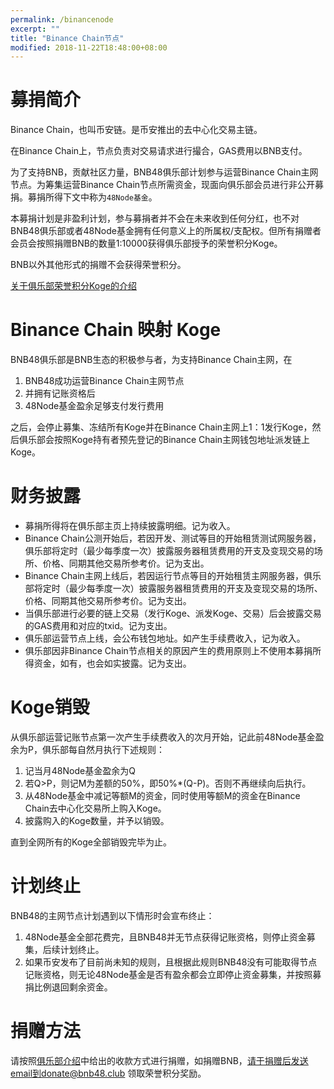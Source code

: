 ```yaml
---
permalink: /binancenode
excerpt: ""
title: "Binance Chain节点"
modified: 2018-11-22T18:48:00+08:00
---
```

# 募捐简介
Binance Chain，也叫币安链。是币安推出的去中心化交易主链。

在Binance Chain上，节点负责对交易请求进行撮合，GAS费用以BNB支付。

为了支持BNB，贡献社区力量，BNB48俱乐部计划参与运营Binance Chain主网节点。为筹集运营Binance Chain节点所需资金，现面向俱乐部会员进行非公开募捐。募捐所得下文中称为`48Node基金`。

本募捐计划是非盈利计划，参与募捐者并不会在未来收到任何分红，也不对BNB48俱乐部或者48Node基金拥有任何意义上的所属权/支配权。但所有捐赠者会员会按照捐赠BNB的数量1:10000获得俱乐部授予的荣誉积分Koge。

BNB以外其他形式的捐赠不会获得荣誉积分。

[关于俱乐部荣誉积分Koge的介绍](http://bnb48.club/koge48)

# Binance Chain 映射 Koge
BNB48俱乐部是BNB生态的积极参与者，为支持Binance Chain主网，在
1. BNB48成功运营Binance Chain主网节点
2. 并拥有记账资格后
3. 48Node基金盈余足够支付发行费用

之后，会停止募集、冻结所有Koge并在Binance Chain主网上1：1发行Koge，然后俱乐部会按照Koge持有者预先登记的Binance Chain主网钱包地址派发链上Koge。

# 财务披露
- 募捐所得将在俱乐部主页上持续披露明细。记为收入。
- Binance Chain公测开始后，若因开发、测试等目的开始租赁测试网服务器，俱乐部将定时（最少每季度一次）披露服务器租赁费用的开支及变现交易的场所、价格、同期其他交易所参考价。记为支出。
- Binance Chain主网上线后，若因运行节点等目的开始租赁主网服务器，俱乐部将定时（最少每季度一次）披露服务器租赁费用的开支及变现交易的场所、价格、同期其他交易所参考价。记为支出。
- 当俱乐部进行必要的链上交易（发行Koge、派发Koge、交易）后会披露交易的GAS费用和对应的txid。记为支出。
- 俱乐部运营节点上线，会公布钱包地址。如产生手续费收入，记为收入。
- 俱乐部因非Binance Chain节点相关的原因产生的费用原则上不使用本募捐所得资金，如有，也会如实披露。记为支出。

# Koge销毁
从俱乐部运营记账节点第一次产生手续费收入的次月开始，记此前48Node基金盈余为P，俱乐部每自然月执行下述规则：
1. 记当月48Node基金盈余为Q
2. 若Q>P，则记M为差额的50%，即50%\*(Q-P)。否则不再继续向后执行。
3. 从48Node基金中减记等额M的资金，同时使用等额M的资金在Binance Chain去中心化交易所上购入Koge。
4. 披露购入的Koge数量，并予以销毁。

直到全网所有的Koge全部销毁完毕为止。

# 计划终止
BNB48的主网节点计划遇到以下情形时会宣布终止：
1. 48Node基金全部花费完，且BNB48并无节点获得记账资格，则停止资金募集，后续计划终止。
1. 如果币安发布了目前尚未知的规则，且根据此规则BNB48没有可能取得节点记账资格，则无论48Node基金是否有盈余都会立即停止资金募集，并按照募捐比例退回剩余资金。

# 捐赠方法
请按照[俱乐部介绍](./about)中给出的收款方式进行捐赠，如捐赠BNB，请于捐赠后发送email到donate@bnb48.club 领取荣誉积分奖励。
